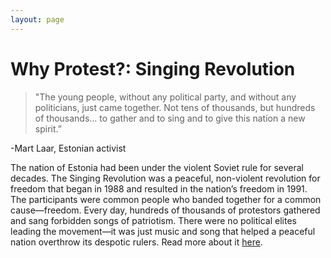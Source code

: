 ```yaml
---
layout: page
---
```


Why Protest?: Singing Revolution
=================

>"The young people, without any political party, and without any politicians, just came together. Not tens of thousands, but hundreds of thousands… to gather and to sing and to give this nation a new spirit.” 

-Mart Laar, Estonian activist

The nation of Estonia had been under the violent Soviet rule for several decades. The Singing Revolution was a peaceful, non-violent revolution for freedom that began in 1988 and resulted in the nation’s freedom in 1991. The participants were common people who banded together for a common cause—freedom. Every day, hundreds of thousands of protestors gathered and sang forbidden songs of patriotism. There were no political elites leading the movement—it was just music and song that helped a peaceful nation overthrow its despotic rulers.
Read more about it [here](https://www.nonviolent-conflict.org/estonias-singing-revolution-1986-1991/). 

